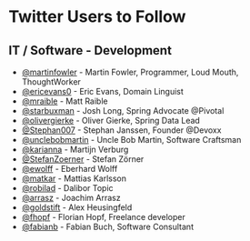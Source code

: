# Twitter Users to Follow

## IT / Software - Development
* [@martinfowler](https://twitter.com/martinfowler) - Martin Fowler, Programmer, Loud Mouth, ThoughtWorker
* [@ericevans0](https://twitter.com/ericevans0) - Eric Evans, Domain Linguist
* [@mraible](https://twitter.com/mraible) - Matt Raible
* [@starbuxman](https://twitter.com/starbuxman) - Josh Long, Spring Advocate @Pivotal
* [@olivergierke](https://twitter.com/olivergierke) - Oliver Gierke, Spring Data Lead
* [@Stephan007](https://twitter.com/stephan007) - Stephan Janssen, Founder @Devoxx
* [@unclebobmartin](https://twitter.com/unclebobmartin) - Uncle Bob Martin, Software Craftsman
* [@karianna](https://twitter.com/karianna) - Martijn Verburg
* [@StefanZoerner](https://twitter.com/stefanzoerner) - Stefan Zörner
* [@ewolff](https://twitter.com/ewolff) - Eberhard Wolff
* [@matkar](https://twitter.com/matkar) - Mattias Karlsson
* [@robilad](https://twitter.com/robilad) - Dalibor Topic
* [@arrasz](https://twitter.com/arrasz) - Joachim Arrasz
* [@goldstift](https://twitter.com/goldstift) - Alex Heusingfeld
* [@fhopf]() - Florian Hopf, Freelance developer
* [@fabianb](https://twitter.com/fabianb) - Fabian Buch, Software Consultant
